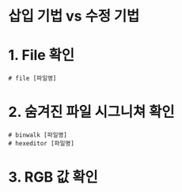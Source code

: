 # 삽입 기법 vs 수정 기법


# 1. File 확인
```
# file [파일명]
```

# 2. 숨겨진 파일 시그니쳐 확인
```
# binwalk [파일명]
# hexeditor [파일명]
```

# 3. RGB 값 확인


